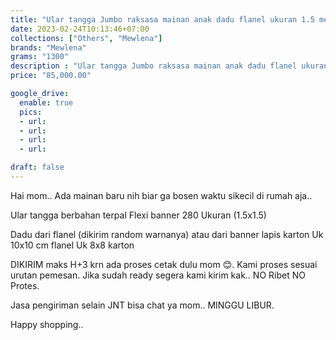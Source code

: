 ```yaml
---
title: "Ular tangga Jumbo raksasa mainan anak dadu flanel ukuran 1.5 meter bahan terpal flexi banner"
date: 2023-02-24T10:13:46+07:00
collections: ["Others", "Mewlena"]
brands: "Mewlena"
grams: "1300"
description : "Ular tangga Jumbo raksasa mainan anak dadu flanel ukuran 1.5 meter bahan terpal flexi banner"
price: "85,000.00"

google_drive:
  enable: true
  pics:
  - url: 
  - url: 
  - url: 
  - url: 

draft: false
---
```


Hai mom..
Ada mainan baru nih biar ga bosen waktu sikecil di rumah aja..

Ular tangga berbahan terpal Flexi banner 280
Ukuran (1.5x1.5)

Dadu dari flanel (dikirim random warnanya) atau dari banner lapis karton
Uk 10x10 cm flanel
Uk 8x8 karton

DIKIRIM maks H+3 krn ada proses cetak dulu mom 😊. Kami proses sesuai urutan pemesan. Jika sudah ready segera kami kirim kak.. NO Ribet NO Protes.

Jasa pengiriman selain JNT bisa chat ya mom..
MINGGU LIBUR.

Happy shopping.. 
